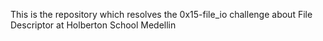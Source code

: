 This is the repository which resolves the 0x15-file_io challenge about File Descriptor at Holberton School Medellin